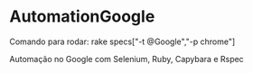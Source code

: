 # AutomationGoogle

Comando para rodar: rake specs["-t @Google","-p chrome"]

Automação no Google com Selenium, Ruby, Capybara e Rspec
